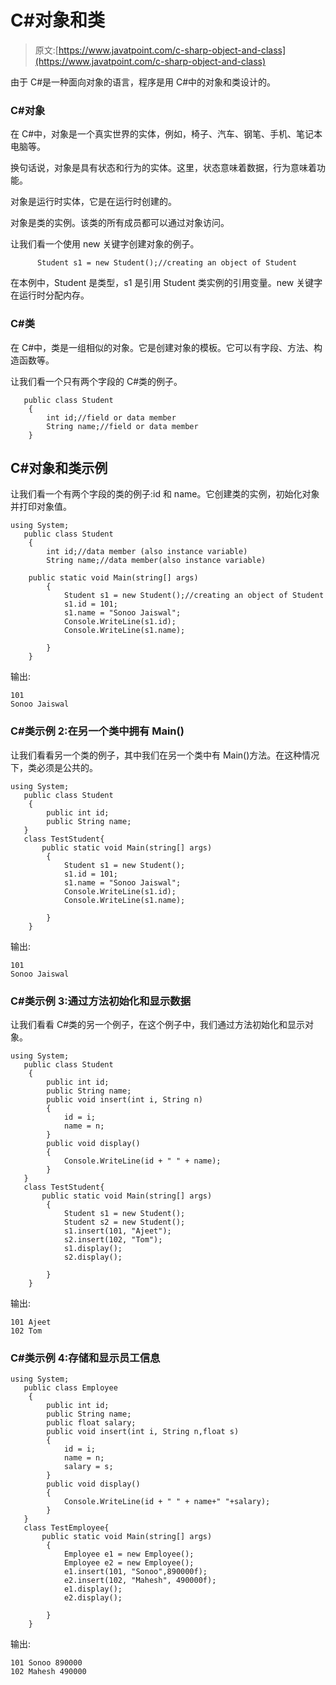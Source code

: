 # C#对象和类

> 原文:[https://www.javatpoint.com/c-sharp-object-and-class](https://www.javatpoint.com/c-sharp-object-and-class)

由于 C#是一种面向对象的语言，程序是用 C#中的对象和类设计的。

### C#对象

在 C#中，对象是一个真实世界的实体，例如，椅子、汽车、钢笔、手机、笔记本电脑等。

换句话说，对象是具有状态和行为的实体。这里，状态意味着数据，行为意味着功能。

对象是运行时实体，它是在运行时创建的。

对象是类的实例。该类的所有成员都可以通过对象访问。

让我们看一个使用 new 关键字创建对象的例子。

```
      Student s1 = new Student();//creating an object of Student  

```

在本例中，Student 是类型，s1 是引用 Student 类实例的引用变量。new 关键字在运行时分配内存。

### C#类

在 C#中，类是一组相似的对象。它是创建对象的模板。它可以有字段、方法、构造函数等。

让我们看一个只有两个字段的 C#类的例子。

```
   public class Student
    {
        int id;//field or data member 
        String name;//field or data member
    }

```

## C#对象和类示例

让我们看一个有两个字段的类的例子:id 和 name。它创建类的实例，初始化对象并打印对象值。

```
using System;
   public class Student
    {
        int id;//data member (also instance variable)  
        String name;//data member(also instance variable)  

	public static void Main(string[] args)
        {
            Student s1 = new Student();//creating an object of Student  
            s1.id = 101;
            s1.name = "Sonoo Jaiswal";
            Console.WriteLine(s1.id);
            Console.WriteLine(s1.name);

        }
    }

```

输出:

```
101
Sonoo Jaiswal

```

### C#类示例 2:在另一个类中拥有 Main()

让我们看看另一个类的例子，其中我们在另一个类中有 Main()方法。在这种情况下，类必须是公共的。

```
using System;
   public class Student
    {
        public int id; 
        public String name;
   }
   class TestStudent{
       public static void Main(string[] args)
        {
            Student s1 = new Student();  
            s1.id = 101;
            s1.name = "Sonoo Jaiswal";
            Console.WriteLine(s1.id);
            Console.WriteLine(s1.name);

        }
    }

```

输出:

```
101
Sonoo Jaiswal

```

### C#类示例 3:通过方法初始化和显示数据

让我们看看 C#类的另一个例子，在这个例子中，我们通过方法初始化和显示对象。

```
using System;
   public class Student
    {
        public int id; 
        public String name;
        public void insert(int i, String n)
        {
            id = i;
            name = n;
        }
        public void display()
        {
            Console.WriteLine(id + " " + name);
        }
   }
   class TestStudent{
       public static void Main(string[] args)
        {
            Student s1 = new Student();
            Student s2 = new Student();
            s1.insert(101, "Ajeet");
            s2.insert(102, "Tom");
            s1.display();
            s2.display();

        }
    }

```

输出:

```
101 Ajeet
102 Tom

```

### C#类示例 4:存储和显示员工信息

```
using System;
   public class Employee
    {
        public int id; 
        public String name;
        public float salary;
        public void insert(int i, String n,float s)
        {
            id = i;
            name = n;
            salary = s;
        }
        public void display()
        {
            Console.WriteLine(id + " " + name+" "+salary);
        }
   }
   class TestEmployee{
       public static void Main(string[] args)
        {
            Employee e1 = new Employee();
            Employee e2 = new Employee();
            e1.insert(101, "Sonoo",890000f);
            e2.insert(102, "Mahesh", 490000f);
            e1.display();
            e2.display();

        }
    }

```

输出:

```
101 Sonoo 890000
102 Mahesh 490000

```